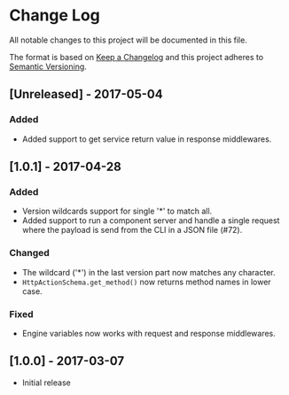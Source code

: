 # Change Log
All notable changes to this project will be documented in this file.

The format is based on [Keep a Changelog](http://keepachangelog.com/)
and this project adheres to [Semantic Versioning](http://semver.org/).

## [Unreleased] - 2017-05-04
### Added
- Added support to get service return value in response middlewares.

## [1.0.1] - 2017-04-28
### Added
- Version wildcards support for single '*' to match all.
- Added support to run a component server and handle a single request
  where the payload is send from the CLI in a JSON file (#72).

### Changed
- The wildcard ('*') in the last version part now matches any character.
- `HttpActionSchema.get_method()` now returns method names in lower case.

### Fixed
- Engine variables now works with request and response middlewares.

## [1.0.0] - 2017-03-07
- Initial release
